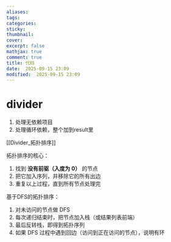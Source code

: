 ```yaml
---
aliases: 
tags: 
categories:
sticky:
thumbnail:
cover: 
excerpt: false
mathjax: true
comment: true
title: 代码
date:  2025-09-15 23:09
modified:  2025-09-15 23:09
---
```


# divider

1. 处理无依赖项目
2. 处理循环依赖，整个加到result里

[[Divider_拓扑排序]]

拓扑排序的核心：
1. 找到 **没有前驱（入度为 0）** 的节点
2. 把它加入序列，并移除它的所有出边
3. 重复以上过程，直到所有节点处理完

基于DFS的拓扑排序：
1. 对未访问的节点做 DFS
2. 每次递归结束时，把节点加入栈（或结果列表前端）
3. 最后反转栈，即得到拓扑序列
4. 如果 DFS 过程中遇到回边（访问到正在访问的节点），说明有环